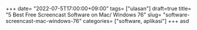 +++
date= "2022-07-5T17:00:00+09:00"
tags= ["ulasan"]
draft=true
title= "5 Best Free Screencast Software on Mac/ Windows        76"
slug= "software-screencast-mac-windows-76"
categories= ["software, aplikasi"]
+++
asd
